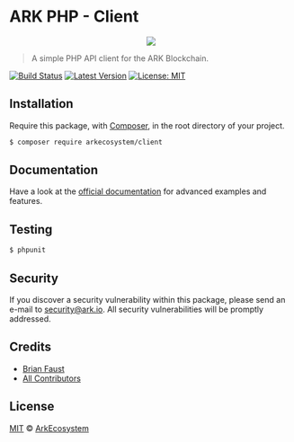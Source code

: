 # ARK PHP - Client

<p align="center">
    <img src="https://github.com/ArkEcosystem/php-client/blob/master/banner.png" />
</p>

> A simple PHP API client for the ARK Blockchain.

[![Build Status](https://travis-ci.org/ArkEcosystem/php-client.svg?branch=develop)](https://travis-ci.org/ArkEcosystem/php-client)
[![Latest Version](https://img.shields.io/github/release/ArkEcosystem/php-client.svg?style=flat-square)](https://github.com/ArkEcosystem/php-client/releases)
[![License: MIT](https://img.shields.io/badge/License-MIT-yellow.svg)](https://opensource.org/licenses/MIT)

## Installation

Require this package, with [Composer](https://getcomposer.org/), in the root directory of your project.

```bash
$ composer require arkecosystem/client
```

## Documentation

Have a look at the [official documentation](https://docs.ark.io/v1.0/docs/clients-php) for advanced examples and features.

## Testing

``` bash
$ phpunit
```

## Security

If you discover a security vulnerability within this package, please send an e-mail to security@ark.io. All security vulnerabilities will be promptly addressed.

## Credits

- [Brian Faust](https://github.com/faustbrian)
- [All Contributors](../../../../contributors)

## License

[MIT](LICENSE) © [ArkEcosystem](https://ark.io)
